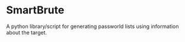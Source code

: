 # SmartBrute
A python library/script for generating passworld lists using information about the target.
